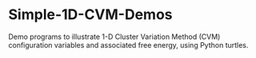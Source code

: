 # Simple-1D-CVM-Demos
Demo programs to illustrate 1-D Cluster Variation Method (CVM) configuration variables and associated free energy, using Python turtles.
